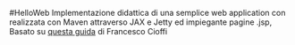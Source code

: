 #HelloWeb
Implementazione didattica di una semplice web application con realizzata con Maven
attraverso JAX e Jetty ed impiegante pagine .jsp, 
Basato su [questa guida](https://www.html.it/pag/60987/restful-web-services-in-java-con-jersey-introduzione/) di Francesco Cioffi

